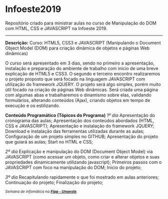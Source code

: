 # Infoeste2019
Repositório criado para ministrar aulas no curso de Manipulação do DOM com HTML, CSS e JAVASCRIPT na Infoeste 2019.

<hr>
<b>Descrição:</b> 
Curso: HTML5, CSS3 e JAVASCRIPT (Manipulando o Document Object Model (DOM) para criação dinâmica de objetos e páginas Web dinâmicas) 

O curso será apresentado em 3 dias, sendo no primeiro a apresentação, instalação e preparação do ambiente de trabalho com inicio de uma breve explicação de HTML5 e CSS3. O segundo e terceiro encontro realizaremos o projeto proposto que será focado na linguagem JAVASCRIPT com utilização do framework JQUERY. 
O projeto será algo simples, porém muito útil focado na criação de páginas Web dinâmicas. Será criada uma página com algumas abas e trabalharemos o dinamismo sobre elas, validando formulários, alterando conteúdos (Ajax), criando objetos em tempo de execução e os estilizando. 

<b>Conteúdo Programático (Tópicos do Programa)</b>
<i>1º dia</i>
Apresentação do cronograma das aulas; 
Apresentação dos conteúdos abordados (HTML, CSS e JAVASCRIPT); 
Apresentação e instalação do framework JQUERY; 
Download e instalação das ferramentas utilizadas durante as aulas; 
Configuração de um projeto simples no GITHUB; 
Apresentação do projeto que guiará as aulas; 
Start no HTML e CSS; 

<i>2º dia</i>
Explicação e manipulação do DOM (Document Object Model) via JAVASCRIPT (como acessar um objeto, como criar e alterar objetos e suas propriedades dinamicamente utilizando javascript); 
Primeiros passos com o JAVASCRIPT com foco na manipulação do DOM; 
Inicio do projeto; 

<i>3º dia</i> 
Recapitulando rapidamente o que foi mostrado em aulas anteriores; 
Continuação do projeto; 
Finalização do projeto;

<small><em>Semana de infomática na <a href="http://www.unoeste.br/fipp"><strong>Fipp - Unoeste</strong></a>.</em></small>
